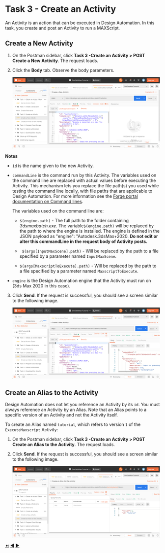 # Task 3 - Create an Activity

An Activity is an action that can be executed in Design Automation. In this task, you create and post an Activity to run a MAXScript.

## Create a New Activity

1. On the Postman sidebar, click **Task 3 -Create an Activity > POST Create a New Activity**. The request loads.

2. Click the **Body** tab. Observe the body parameters.

    ![Body tab of Create Activity](../images/task3-create_activity.png "Body tab of Create Activity")

**Notes**
 - `id` is the name given to the new Activity. 
 - `commandLine` is the command run by this Activity. The variables used on the command line are replaced with actual values before executing the Activity. This mechanism lets you replace the file path(s) you used while testing the command line locally, with file paths that are applicable to Design Automation. For more information see the [Forge portal documentation on Command lines](https://forge.autodesk.com/en/docs/design-automation/v3/developers_guide/field-guide/#command-lines).

    The variables used on the command line are:

    - `$(engine.path)` - The full path to the folder containing *3dsmaxbatch.exe*. The variable``$(engine.path)`` will be replaced by the path to where the engine is installed. The engine is defined in the JSON payload as "engine": "Autodesk.3dsMax+2020. **Do not edit or alter this commandLine in the request body of Activity posts.** 

    - ` $(args[InputMaxScene].path)` - Will be replaced by the path to a file specified by a parameter named `InputMaxScene`.

    -  `$(args[MaxscriptToExecute].path)` - Will be replaced by the path to a file specified by a parameter named `MaxscriptToExecute`.

- `engine` is the Design Automation engine that the Activity must run on (3ds Max 2020 in this case).

3. Click **Send**. If the request is successful, you should see a screen similar to the following image.

    ![Successful creation of an Activity](../images/task3-activity_create_success.png "Successful creation of an Activity")

## Create an Alias to the Activity

Design Automation does not let you reference an Activity by its `id`. You must always reference an Activity by an Alias. Note that an Alias points to a specific version of an Activity and not the Activity itself.

To create an Alias named `tutorial`, which refers to version `1` of the `ExecuteMaxscript` Activity:

1. On the Postman sidebar, click **Task 3 -Create an Activity > POST Create an Alias to the Activity**. The request loads.

2. Click **Send**. If the request is successful, you should see a screen similar to the following image.

    ![Successful creation of Alias](../images/task3-activity_alias_create_success.png "Successful creation of Alias")

[:rewind:](../readme.md "readme.md") [:arrow_backward:](task-2.md "Previous task") [:arrow_forward:](task-4.md "Next task")
